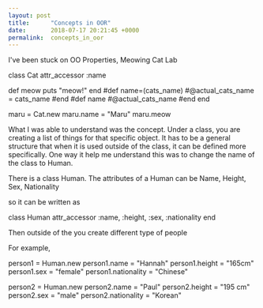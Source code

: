 ```yaml
---
layout: post
title:      "Concepts in OOR"
date:       2018-07-17 20:21:45 +0000
permalink:  concepts_in_oor
---
```



I've been stuck on OO Properties, Meowing Cat Lab

class Cat
  attr_accessor :name
  
  def meow
    puts "meow!"
  end
  #def name=(cats_name)
  #@actual_cats_name = cats_name
  #end
  #def name
  #@actual_cats_name
  #end
end

maru = Cat.new
maru.name = "Maru"
maru.meow

What I was able to understand was the concept. Under a class, you are creating a list of things for that specific object. 
It has to be a general structure that when it is used outside of the class, it can be defined more specifically. One way it help me understand this was to change the name of the class to Human.

There is a class Human.
The attributes of a Human can be Name, Height, Sex, Nationality

so it can be written as 

class Human
 attr_accessor :name, :height, :sex, :nationality
 end
 
 Then outside of the you create different type of people
 
For example,

person1 = Human.new
person1.name = "Hannah"
person1.height = "165cm"
person1.sex = "female"
person1.nationality = "Chinese"

person2 = Human.new
person2.name = "Paul"
person2.height = "195 cm"
person2.sex = "male"
person2.nationality = "Korean"
